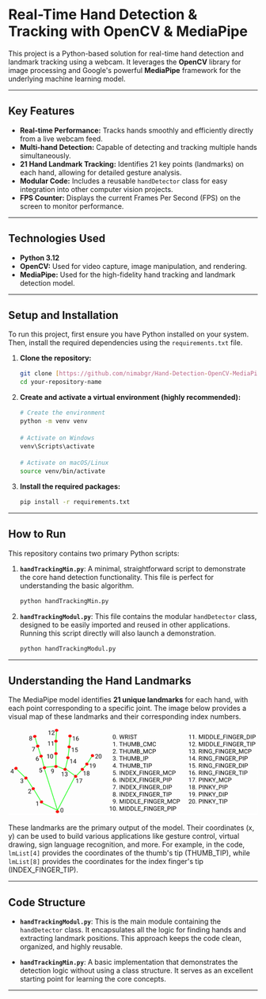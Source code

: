 # Real-Time Hand Detection & Tracking with OpenCV & MediaPipe

This project is a Python-based solution for real-time hand detection and landmark tracking using a webcam. It leverages the **OpenCV** library for image processing and Google's powerful **MediaPipe** framework for the underlying machine learning model.

---

## Key Features

-   **Real-time Performance:** Tracks hands smoothly and efficiently directly from a live webcam feed.
-   **Multi-hand Detection:** Capable of detecting and tracking multiple hands simultaneously.
-   **21 Hand Landmark Tracking:** Identifies 21 key points (landmarks) on each hand, allowing for detailed gesture analysis.
-   **Modular Code:** Includes a reusable `handDetector` class for easy integration into other computer vision projects.
-   **FPS Counter:** Displays the current Frames Per Second (FPS) on the screen to monitor performance.

---

## Technologies Used

-   **Python 3.12**
-   **OpenCV:** Used for video capture, image manipulation, and rendering.
-   **MediaPipe:** Used for the high-fidelity hand tracking and landmark detection model.

---

## Setup and Installation

To run this project, first ensure you have Python installed on your system. Then, install the required dependencies using the `requirements.txt` file.

1.  **Clone the repository:**
    ```bash
    git clone [https://github.com/nimabgr/Hand-Detection-OpenCV-MediaPipe.git](https://github.com/nimabgr/Hand-Detection-OpenCV-MediaPipe.git)
    cd your-repository-name
    ```

2.  **Create and activate a virtual environment (highly recommended):**
    ```bash
    # Create the environment
    python -m venv venv

    # Activate on Windows
    venv\Scripts\activate

    # Activate on macOS/Linux
    source venv/bin/activate
    ```

3.  **Install the required packages:**
    ```bash
    pip install -r requirements.txt
    ```

---

## How to Run

This repository contains two primary Python scripts:

1.  **`handTrackingMin.py`**:
    A minimal, straightforward script to demonstrate the core hand detection functionality. This file is perfect for understanding the basic algorithm.
    ```bash
    python handTrackingMin.py
    ```

2.  **`handTrackingModul.py`**:
    This file contains the modular `handDetector` class, designed to be easily imported and reused in other applications. Running this script directly will also launch a demonstration.
    ```bash
    python handTrackingModul.py
    ```

---

## Understanding the Hand Landmarks

The MediaPipe model identifies **21 unique landmarks** for each hand, with each point corresponding to a specific joint. The image below provides a visual map of these landmarks and their corresponding index numbers.

![Hand Landmarks](./assets/hand_landmarks.jpg.png)

These landmarks are the primary output of the model. Their coordinates (x, y) can be used to build various applications like gesture control, virtual drawing, sign language recognition, and more. For example, in the code, `lmList[4]` provides the coordinates of the thumb's tip (THUMB_TIP), while `lmList[8]` provides the coordinates for the index finger's tip (INDEX_FINGER_TIP).

---

## Code Structure

-   **`handTrackingModul.py`**:
    This is the main module containing the `handDetector` class. It encapsulates all the logic for finding hands and extracting landmark positions. This approach keeps the code clean, organized, and highly reusable.

-   **`handTrackingMin.py`**:
    A basic implementation that demonstrates the detection logic without using a class structure. It serves as an excellent starting point for learning the core concepts.

---
